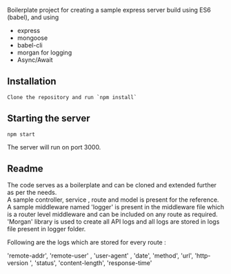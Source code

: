 Boilerplate project for creating a sample express server build using ES6 (babel), and using 

+ express
+ mongoose
+ babel-cli
+ morgan for logging
+ Async/Await

## Installation

```
Clone the repository and run `npm install`
```

## Starting the server

```
npm start
```

The server will run on port 3000.

## Readme

The code serves as a boilerplate and can be cloned and extended further as per the needs.<br />
A sample controller, service , route and model is present for the reference.<br />
A sample middleware named 'logger' is present in the middleware file which is a router level middleware and can be included on any route as required.<br />
'Morgan' library is used to create all API logs and all logs are stored in logs file present in logger folder.<br />

Following are the logs which are stored for every route : <br />

'remote-addr', 
'remote-user' ,
'user-agent' ,
'date',
'method',
'url',
'http-version ',
'status', 
'content-length', 
'response-time'


